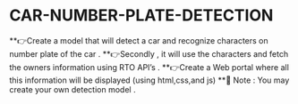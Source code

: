 # CAR-NUMBER-PLATE-DETECTION

**👉Create a model that will detect a car and recognize characters on number plate of the car . 
**👉Secondly , it will use the characters and fetch the owners information using RTO API’s . 
**👉Create a Web portal where all this information will be displayed (using html,css,and js) 
**📌 Note : You may create your own detection model .
